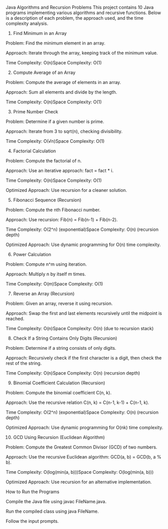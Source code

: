 Java Algorithms and Recursion Problems
This project contains 10 Java programs implementing various algorithms and recursive functions. Below is a description of each problem, the approach used, and the time complexity analysis.


1. Find Minimum in an Array

Problem: Find the minimum element in an array.

Approach: Iterate through the array, keeping track of the minimum value.

Time Complexity: O(n)Space Complexity: O(1)


2. Compute Average of an Array

Problem: Compute the average of elements in an array.

Approach: Sum all elements and divide by the length.

Time Complexity: O(n)Space Complexity: O(1)


3. Prime Number Check

Problem: Determine if a given number is prime.

Approach: Iterate from 3 to sqrt(n), checking divisibility.

Time Complexity: O(√n)Space Complexity: O(1)


4. Factorial Calculation

Problem: Compute the factorial of n.

Approach: Use an iterative approach: fact = fact * i.

Time Complexity: O(n)Space Complexity: O(1)

Optimized Approach: Use recursion for a cleaner solution.

5. Fibonacci Sequence (Recursion)

Problem: Compute the nth Fibonacci number.

Approach: Use recursion: Fib(n) = Fib(n-1) + Fib(n-2).

Time Complexity: O(2^n) (exponential)Space Complexity: O(n) (recursion depth)

Optimized Approach: Use dynamic programming for O(n) time complexity.


6. Power Calculation

Problem: Compute n^m using iteration.

Approach: Multiply n by itself m times.

Time Complexity: O(m)Space Complexity: O(1)


7. Reverse an Array (Recursion)

Problem: Given an array, reverse it using recursion.

Approach: Swap the first and last elements recursively until the midpoint is reached.

Time Complexity: O(n)Space Complexity: O(n) (due to recursion stack)


8. Check If a String Contains Only Digits (Recursion)

Problem: Determine if a string consists of only digits.

Approach: Recursively check if the first character is a digit, then check the rest of the string.

Time Complexity: O(n)Space Complexity: O(n) (recursion depth)



9. Binomial Coefficient Calculation (Recursion)

Problem: Compute the binomial coefficient C(n, k).

Approach: Use the recursive relation C(n, k) = C(n-1, k-1) + C(n-1, k).

Time Complexity: O(2^n) (exponential)Space Complexity: O(n) (recursion depth)

Optimized Approach: Use dynamic programming for O(nk) time complexity.


10. GCD Using Recursion (Euclidean Algorithm)

Problem: Compute the Greatest Common Divisor (GCD) of two numbers.

Approach: Use the recursive Euclidean algorithm: GCD(a, b) = GCD(b, a % b).

Time Complexity: O(log(min(a, b)))Space Complexity: O(log(min(a, b)))



Optimized Approach: Use recursion for an alternative implementation.

How to Run the Programs

Compile the Java file using javac FileName.java.

Run the compiled class using java FileName.

Follow the input prompts.

